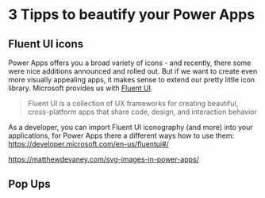 # 3 Tipps to beautify your Power Apps

## Fluent UI icons

Power Apps offers you a broad variety of icons - and recently, there some were nice additions announced and rolled out. But if we want to create even more visually appealing apps, it makes sense to extend our pretty little icon library. Microsoft provides us with [Fluent UI](https://developer.microsoft.com/en-us/fluentui#/).

> Fluent UI is a collection of UX frameworks for creating beautiful, cross-platform apps that share code, design, and interaction behavior




As a developer, you can import Fluent UI iconography (and more) into your applications, for Power Apps there a different ways how to use them: 
https://developer.microsoft.com/en-us/fluentui#/

https://matthewdevaney.com/svg-images-in-power-apps/

## Pop Ups

## 
